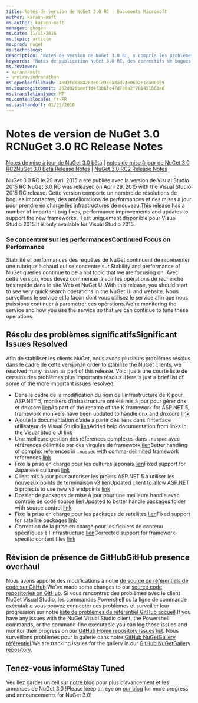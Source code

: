 ```yaml
---
title: Notes de version de NuGet 3.0 RC | Documents Microsoft
author: karann-msft
ms.author: karann-msft
manager: ghogen
ms.date: 11/11/2016
ms.topic: article
ms.prod: nuget
ms.technology: 
description: "Notes de version de NuGet 3.0 RC, y compris les problèmes connus, les correctifs de bogues, les fonctionnalités ajoutées et dcr."
keywords: "Notes de publication NuGet 3.0 RC, des correctifs de bogues, problèmes connus, ajouté des fonctionnalités, DCR"
ms.reviewer:
- karann-msft
- unniravindranathan
ms.openlocfilehash: 4693fd8884283e01d3c0a8ad74e0692c1ca00659
ms.sourcegitcommit: 262d026beeffd4f3b6fc47d780a2f701451663a8
ms.translationtype: MT
ms.contentlocale: fr-FR
ms.lasthandoff: 01/25/2018
---
```

# <a name="nuget-30-rc-release-notes"></a><span data-ttu-id="610ca-104">Notes de version de NuGet 3.0 RC</span><span class="sxs-lookup"><span data-stu-id="610ca-104">NuGet 3.0 RC Release Notes</span></span>

<span data-ttu-id="610ca-105">[Notes de mise à jour de NuGet 3.0 bêta](../release-notes/nuget-3.0-beta.md) | [notes de mise à jour de NuGet 3.0 RC2](../release-notes/nuget-3.0-RC2.md)</span><span class="sxs-lookup"><span data-stu-id="610ca-105">[NuGet 3.0 Beta Release Notes](../release-notes/nuget-3.0-beta.md) | [NuGet 3.0 RC2 Release Notes](../release-notes/nuget-3.0-RC2.md)</span></span>

<span data-ttu-id="610ca-106">NuGet 3.0 RC le 29 avril 2015 a été publiée avec la version de Visual Studio 2015 RC.</span><span class="sxs-lookup"><span data-stu-id="610ca-106">NuGet 3.0 RC was released on April 29, 2015 with the Visual Studio 2015 RC release.</span></span> <span data-ttu-id="610ca-107">Cette version comporte un nombre de résolutions de bogues importantes, des améliorations de performances et des mises à jour pour prendre en charge les infrastructures de nouveau.</span><span class="sxs-lookup"><span data-stu-id="610ca-107">This release has a number of important bug fixes, performance improvements and updates to support the new frameworks.</span></span>  <span data-ttu-id="610ca-108">Il est uniquement disponible pour Visual Studio 2015.</span><span class="sxs-lookup"><span data-stu-id="610ca-108">It is only available for Visual Studio 2015.</span></span>

### <a name="continued-focus-on-performance"></a><span data-ttu-id="610ca-109">Se concentrer sur les performances</span><span class="sxs-lookup"><span data-stu-id="610ca-109">Continued Focus on Performance</span></span>

<span data-ttu-id="610ca-110">Stabilité et performances des requêtes de NuGet continuent de représenter une rubrique à chaud qui se concentre sur.</span><span class="sxs-lookup"><span data-stu-id="610ca-110">Stability and performance of NuGet queries continue to be a hot topic that we are focusing on.</span></span>  <span data-ttu-id="610ca-111">Avec cette version, vous devez commencer à voir les opérations de recherche très rapide dans le site Web et NuGet UI.</span><span class="sxs-lookup"><span data-stu-id="610ca-111">With this release, you should start to see very quick search operations in the NuGet UI and website.</span></span>  <span data-ttu-id="610ca-112">Nous surveillons le service et la façon dont vous utilisez le service afin que nous puissions continuer à paramétrer ces opérations.</span><span class="sxs-lookup"><span data-stu-id="610ca-112">We're monitoring the service and how you use the service so that we can continue to tune these operations.</span></span>

## <a name="significant-issues-resolved"></a><span data-ttu-id="610ca-113">Résolu des problèmes significatifs</span><span class="sxs-lookup"><span data-stu-id="610ca-113">Significant Issues Resolved</span></span>

<span data-ttu-id="610ca-114">Afin de stabiliser les clients NuGet, nous avons plusieurs problèmes résolus dans le cadre de cette version.</span><span class="sxs-lookup"><span data-stu-id="610ca-114">In order to stabilize the NuGet clients, we resolved many issues as part of this release.</span></span>  <span data-ttu-id="610ca-115">Voici juste une courte liste de certains des problèmes plus importants résolus :</span><span class="sxs-lookup"><span data-stu-id="610ca-115">Here is just a brief list of some of the more important issues resolved:</span></span>

* <span data-ttu-id="610ca-116">Dans le cadre de la modification du nom de l’infrastructure de K pour ASP.NET 5, monikers d’infrastructure ont été mis à jour pour gérer dnx et dnxcore [lien](https://github.com/NuGet/Home/issues/215)</span><span class="sxs-lookup"><span data-stu-id="610ca-116">As part of the rename of the K framework for ASP.NET 5, framework monikers have been updated to handle dnx and dnxcore [link](https://github.com/NuGet/Home/issues/215)</span></span>
* <span data-ttu-id="610ca-117">Ajouté la documentation d’aide à partir des liens dans l’interface utilisateur de Visual Studio [lien](https://github.com/NuGet/Home/issues/232)</span><span class="sxs-lookup"><span data-stu-id="610ca-117">Added help documentation from links in the Visual Studio UI [link](https://github.com/NuGet/Home/issues/232)</span></span>
* <span data-ttu-id="610ca-118">Une meilleure gestion des références complexes dans `.nuspec` avec références délimitée par des virgules de framework [lien](https://github.com/NuGet/Home/issues/276)</span><span class="sxs-lookup"><span data-stu-id="610ca-118">Better handling of complex references in `.nuspec` with comma-delimited framework references [link](https://github.com/NuGet/Home/issues/276)</span></span>
* <span data-ttu-id="610ca-119">Fixe la prise en charge pour les cultures japonais [lien](https://github.com/NuGet/Home/issues/253)</span><span class="sxs-lookup"><span data-stu-id="610ca-119">Fixed support for Japanese cultures [link](https://github.com/NuGet/Home/issues/253)</span></span>
* <span data-ttu-id="610ca-120">Client mis à jour pour autoriser les projets ASP.NET 5 à utiliser les nouveaux points de terminaison v3 [lien](https://github.com/NuGet/Home/issues/219)</span><span class="sxs-lookup"><span data-stu-id="610ca-120">Updated client to allow ASP.NET 5 projects to use new v3 endpoints [link](https://github.com/NuGet/Home/issues/219)</span></span>
* <span data-ttu-id="610ca-121">Dossier de packages de mise à jour pour une meilleure handle avec contrôle de code source [lien](https://github.com/NuGet/Home/issues/56)</span><span class="sxs-lookup"><span data-stu-id="610ca-121">Updated to better handle packages folder with source control [link](https://github.com/NuGet/Home/issues/56)</span></span>
* <span data-ttu-id="610ca-122">Fixe la prise en charge pour les packages de satellites [lien](https://github.com/NuGet/Home/issues/17)</span><span class="sxs-lookup"><span data-stu-id="610ca-122">Fixed support for satellite packages [link](https://github.com/NuGet/Home/issues/17)</span></span>
* <span data-ttu-id="610ca-123">Correction de la prise en charge pour les fichiers de contenu spécifiques à l’infrastructure [lien](https://github.com/NuGet/Home/issues/18)</span><span class="sxs-lookup"><span data-stu-id="610ca-123">Corrected support for framework-specific content files [link](https://github.com/NuGet/Home/issues/18)</span></span>

## <a name="github-presence-overhaul"></a><span data-ttu-id="610ca-124">Révision de présence de GitHub</span><span class="sxs-lookup"><span data-stu-id="610ca-124">GitHub presence overhaul</span></span>

<span data-ttu-id="610ca-125">Nous avons apporté des modifications à notre [de source de référentiels de code sur GitHub](http://github.com/nuget/home).</span><span class="sxs-lookup"><span data-stu-id="610ca-125">We've made some changes to our [source code repositories on GitHub](http://github.com/nuget/home).</span></span>  <span data-ttu-id="610ca-126">Si vous rencontrez des problèmes avec le client NuGet Visual Studio, les commandes Powershell ou la ligne de commande exécutable vous pouvez connecter ces problèmes et surveiller leur progression sur notre [liste de problèmes de référentiel GitHub accueil](http://github.com/nuget/home/issues).</span><span class="sxs-lookup"><span data-stu-id="610ca-126">If you have any issues with the NuGet Visual Studio client, the Powershell commands, or the command-line executable you can log those issues and monitor their progress on our [GitHub Home repository issues list](http://github.com/nuget/home/issues).</span></span>  <span data-ttu-id="610ca-127">Nous surveillons problèmes pour la galerie dans notre [GitHub NuGetGallery référentiel](http://github.com/nuget/NuGetGallery/issues).</span><span class="sxs-lookup"><span data-stu-id="610ca-127">We are tracking issues for the gallery in our [GitHub NuGetGallery repository](http://github.com/nuget/NuGetGallery/issues).</span></span>


## <a name="stay-tuned"></a><span data-ttu-id="610ca-128">Tenez-vous informé</span><span class="sxs-lookup"><span data-stu-id="610ca-128">Stay Tuned</span></span>

<span data-ttu-id="610ca-129">Veuillez garder un œil sur [notre blog](http://blog.nuget.org) pour plus d’avancement et les annonces de NuGet 3.0 !</span><span class="sxs-lookup"><span data-stu-id="610ca-129">Please keep an eye on [our blog](http://blog.nuget.org) for more progress and announcements for NuGet 3.0!</span></span>